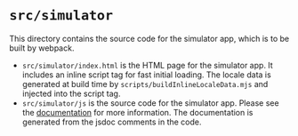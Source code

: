 # `src/simulator`

This directory contains the source code for the simulator app, which is to be built by webpack.

- `src/simulator/index.html` is the HTML page for the simulator app. It includes an inline script tag for fast initial loading. The locale data is generated at build time by `scripts/buildInlineLocaleData.mjs` and injected into the script tag.
- `src/simulator/js` is the source code for the simulator app. Please see the [documentation](https://phydemo.app/ray-optics/docs/index.html) for more information. The documentation is generated from the jsdoc comments in the code.
